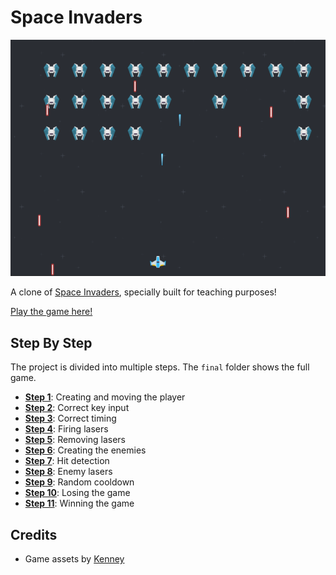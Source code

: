 # Space Invaders

![Screenshot](https://raw.githubusercontent.com/HackYourFutureBelgium/JavaScript2/master/Projects/space-game/screenshot.png)

A clone of [Space Invaders](https://en.wikipedia.org/wiki/Space_Invaders), specially built for teaching purposes!

[Play the game here!](https://www.enigmeta.com/spacegame/final/)

## Step By Step

The project is divided into multiple steps. The `final` folder shows the full game.

* [**Step 1**](./step01): Creating and moving the player
* [**Step 2**](./step02): Correct key input
* [**Step 3**](./step03): Correct timing
* [**Step 4**](./step04): Firing lasers
* [**Step 5**](./step05): Removing lasers
* [**Step 6**](./step06): Creating the enemies
* [**Step 7**](./step07): Hit detection
* [**Step 8**](./step08): Enemy lasers
* [**Step 9**](./step09): Random cooldown
* [**Step 10**](./step10): Losing the game
* [**Step 11**](./step11): Winning the game

## Credits

* Game assets by [Kenney](http://kenney.nl/assets/space-shooter-redux)
